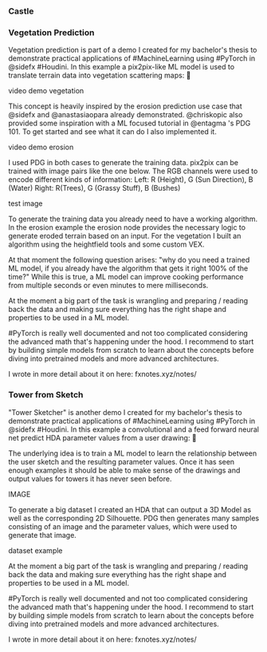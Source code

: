 ### Castle

### Vegetation Prediction
Vegetation prediction is part of a demo I created for my bachelor's thesis to demonstrate practical applications of #MachineLearning using #PyTorch in @sidefx #Houdini. In this example a pix2pix-like ML model is used to translate terrain data into vegetation scattering maps: 🧵

video demo vegetation

This concept is heavily inspired by the erosion prediction use case that @sidefx and @anastasiaopara already demonstrated. @chriskopic also provided some inspiration with a ML focused tutorial in @entagma 's PDG 101. To get started and see what it can do I also implemented it.

video demo erosion

I used PDG in both cases to generate the training data. pix2pix can be trained with image pairs like the one below. The RGB channels were used to encode different kinds of information:
Left: R (Height), G (Sun Direction), B (Water)
Right: R(Trees), G (Grassy Stuff), B (Bushes)

test image

To generate the training data you already need to have a working algorithm. In the erosion example the erosion node provides the necessary logic to generate eroded terrain based on an input. For the vegetation I built an algorithm using the heightfield tools and some custom VEX.

At that moment the following question arises: "why do you need a trained ML model, if you already have the algorithm that gets it right 100% of the time?" While this is true, a ML model can improve cooking performance from multiple seconds or even minutes to mere milliseconds.

At the moment a big part of the task is wrangling and preparing / reading back the data and making sure everything has the right shape and properties to be used in a ML model. 

#PyTorch is really well documented and not too complicated considering the advanced math that's happening under the hood. I recommend to start by building simple models from scratch to learn about the concepts before diving into pretrained models and more advanced architectures.

I wrote in more detail about it on here: fxnotes.xyz/notes/

### Tower from Sketch

"Tower Sketcher" is another demo I created for my bachelor's thesis to demonstrate practical applications of #MachineLearning using #PyTorch in @sidefx #Houdini. In this example a convolutional and a feed forward neural net predict HDA parameter values from a user drawing: 🧵

The underlying idea is to train a ML model to learn the relationship between the user sketch and the resulting parameter values. Once it has seen enough examples it should be able to make sense of the drawings and output values for towers it has never seen before.

IMAGE

To generate a big dataset I created an HDA that can output a 3D Model as well as the corresponding 2D Silhouette. PDG then generates many samples consisting of an image and the parameter values, which were used to generate that image. 

dataset example

At the moment a big part of the task is wrangling and preparing / reading back the data and making sure everything has the right shape and properties to be used in a ML model. 

#PyTorch is really well documented and not too complicated considering the advanced math that's happening under the hood. I recommend to start by building simple models from scratch to learn about the concepts before diving into pretrained models and more advanced architectures.

I wrote in more detail about it on here: fxnotes.xyz/notes/